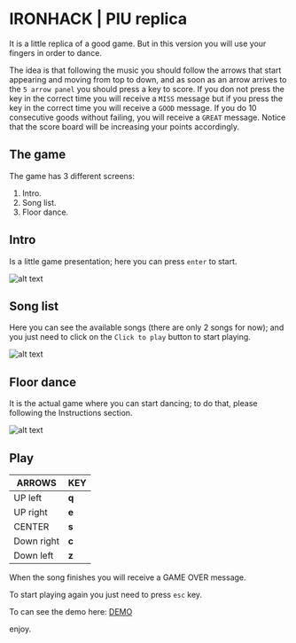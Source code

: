 
# IRONHACK | PIU replica

It is a little replica of a good game. But in this version you will use your fingers in order to dance.

The idea is that following the music you should follow the arrows that start appearing and moving from top to down, and as soon as an arrow arrives to the `5 arrow panel` you should press a key to score. If you don not press the key in the correct time you will receive a `MISS` message but if you press the key in the correct time you will receive a `GOOD` message. If you do 10 consecutive goods without failing, you will receive a `GREAT` message. Notice that the score board will be increasing your points accordingly.

## The game

The game has 3 different screens:

1. Intro.
2. Song list.
3. Floor dance.

## Intro

Is a little game presentation; here you can press `enter` to start.

![alt text](https://github.com/galbam/project1-pui-replica/tree/master/assets/documentation/intro.png)

## Song list

Here you can see the available songs (there are only 2 songs for now); and you just need to click on the `Click to play` button to start playing.

![alt text](https://github.com/galbam/project1-pui-replica/tree/master/assets/documentation/songs.png)

## Floor dance

It is the actual game where you can start dancing; to do that, please following the Instructions section.

![alt text](https://github.com/galbam/project1-pui-replica/tree/master/assets/documentation/floorDance.png)

## Play

|    ARROWS    |  KEY  |
| ------------ | ----- |
| UP left      | **q** |
| UP right     | **e** |
| CENTER       | **s** |
| Down right   | **c** |
| Down left    | **z** |

When the song finishes you will receive a GAME OVER message.

To start playing again you just need to press `esc` key.

To can see the demo here: [DEMO](https://galbam.github.io/project1-pui-replica/)

enjoy.
